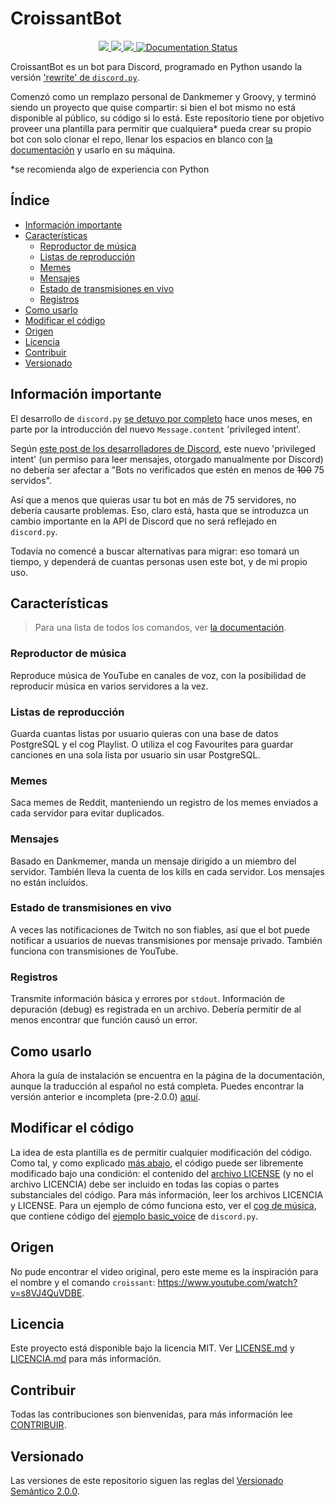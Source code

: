 # CroissantBot

<p align="center">
    <a href="//www.python.org/">
      <img src="https://img.shields.io/badge/python-3670A0?style=flat&logo=python&logoColor=ffdd54">
    </a>
    <a href="//github.com/JulioLoayzaM/CroissantBot/releases">
      <img src="https://img.shields.io/github/v/release/JulioLoayzaM/CroissantBot?sort=semver">
    </a>
    <a href="//github.com/JulioLoayzaM/CroissantBot/blob/main/LICENSE.md">
      <img src="https://img.shields.io/github/license/JulioLoayzaM/CroissantBot?style=flat">
    </a>
    <a href='https://croissantbot.readthedocs.io/es/latest/?badge=latest'>
      <img src='https://readthedocs.org/projects/croissantbot-spanish/badge/?version=latest' alt='Documentation Status' />
    </a>
</p>


CroissantBot es un bot para Discord, programado en Python usando la versión ['rewrite' de `discord.py`](https://github.com/Rapptz/discord.py).

Comenzó como un remplazo personal de Dankmemer y Groovy, y terminó siendo un proyecto que quise compartir: si bien el bot mismo no está disponible al público, su código si lo está.
Este repositorio tiene por objetivo proveer una plantilla para permitir que cualquiera\* pueda crear su propio bot con solo clonar el repo, llenar los espacios en blanco con [la documentación](https://croissantbot.readthedocs.io/es/latest/) y usarlo en su máquina.

*se recomienda algo de experiencia con Python

<!-- omit in toc -->
## Índice

- [Información importante](#información-importante)
- [Características](#características)
  - [Reproductor de música](#reproductor-de-música)
  - [Listas de reproducción](#listas-de-reproducción)
  - [Memes](#memes)
  - [Mensajes](#mensajes)
  - [Estado de transmisiones en vivo](#estado-de-transmisiones-en-vivo)
  - [Registros](#registros)
- [Como usarlo](#como-usarlo)
- [Modificar el código](#modificar-el-código)
- [Origen](#origen)
- [Licencia](#licencia)
- [Contribuir](#contribuir)
- [Versionado](#versionado)

## Información importante

El desarrollo de `discord.py` [se detuvo por completo](https://gist.github.com/Rapptz/4a2f62751b9600a31a0d3c78100287f1) hace unos meses, en parte por la introducción del nuevo `Message.content` 'privileged intent'.

Según [este post de los desarrolladores de Discord](https://support-dev.discord.com/hc/en-us/articles/4404772028055-Message-Content-Access-Deprecation-for-Verified-Bots), este nuevo 'privileged intent' (un permiso para leer mensajes, otorgado manualmente por Discord) no debería ser afectar a "Bots no verificados que estén en menos de ~~100~~ 75 servidos".

Así que a menos que quieras usar tu bot en más de 75 servidores, no debería causarte problemas. Eso, claro está, hasta que se introduzca un cambio importante en la API de Discord que no será reflejado en `discord.py`.

Todavía no comencé a buscar alternativas para migrar: eso tomará un tiempo, y dependerá de cuantas personas usen este bot, y de mi propio uso.

## Características

> Para una lista de todos los comandos, ver [la documentación](https://croissantbot.readthedocs.io/es/latest/getting_started/commands.html).

### Reproductor de música

Reproduce música de YouTube en canales de voz, con la posibilidad de reproducir música en varios servidores a la vez.

### Listas de reproducción

Guarda cuantas listas por usuario quieras con una base de datos PostgreSQL y el cog Playlist. O utiliza el cog Favourites para guardar canciones en una sola lista por usuario sin usar PostgreSQL.

### Memes

Saca memes de Reddit, manteniendo un registro de los memes enviados a cada servidor para evitar duplicados.

### Mensajes

Basado en Dankmemer, manda un mensaje dirigido a un miembro del servidor. También lleva la cuenta de los kills en cada servidor. Los mensajes no están incluídos.

### Estado de transmisiones en vivo

A veces las notificaciones de Twitch no son fiables, así que el bot puede notificar a usuarios de nuevas transmisiones por mensaje privado. También funciona con transmisiones de YouTube.

### Registros

Transmite información básica y errores por `stdout`. Información de depuración (debug) es registrada en un archivo. Debería permitir de al menos encontrar que función causó un error.

## Como usarlo

Ahora la guía de instalación se encuentra en la página de la documentación, aunque la traducción al español no está completa.
Puedes encontrar la versión anterior e incompleta (pre-2.0.0) [aquí](docs/es).

## Modificar el código

La idea de esta plantilla es de permitir cualquier modificación del código.
Como tal, y como explicado [más abajo](LEEME.md#licencia), el código puede ser libremente modificado bajo una condición: el contenido del [archivo LICENSE](https://github.com/JulioLoayzaM/CroissantBot/blob/main/LICENSE.md) (y no el archivo LICENCIA) debe ser incluido en todas las copias o partes substanciales del código.
Para más información, leer los archivos LICENCIA y LICENSE.
Para un ejemplo de cómo funciona esto, ver el [cog de música](./../../cogs/music.py), que contiene código del [ejemplo basic_voice](https://github.com/Rapptz/discord.py/blob/master/examples/basic_voice.py) de `discord.py`.

## Origen

No pude encontrar el video original, pero este meme es la inspiración para el nombre y el comando  `croissant`: https://www.youtube.com/watch?v=s8VJ4QuVDBE.

## Licencia

Este proyecto está disponible bajo la licencia MIT. Ver [LICENSE.md](./../../LICENSE.md) y [LICENCIA.md](LICENCIA.md) para más información.

## Contribuir

Todas las contribuciones son bienvenidas, para más información lee [CONTRIBUIR](CONTRIBUIR.md).

## Versionado

Las versiones de este repositorio siguen las reglas del [Versionado Semántico 2.0.0](https://semver.org/lang/es/).